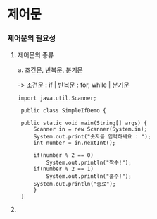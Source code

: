 # 제어문
### 제어문의 필요성
1. 제어문의 종류

   a. 조건문, 반복문, 분기문

   -> 조건문 : if | 반복문 : for, while | 분기문
   ```
   import java.util.Scanner;

	public class SimpleIfDemo {

	public static void main(String[] args) {
		Scanner in = new Scanner(System.in);
		System.out.print("숫자를 입력하세요 : ");
		int number = in.nextInt();
		
		if(number % 2 == 0)
			System.out.println("짝수!");
		if(number % 2 == 1)
			System.out.println("홀수!");
		System.out.println("종료");
		}
	}
   ```
3. 
